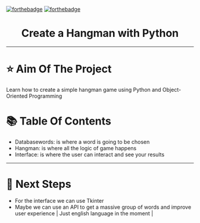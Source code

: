 [![forthebadge](https://forthebadge.com/images/badges/powered-by-coffee.svg)](https://forthebadge.com)
[![forthebadge](https://forthebadge.com/images/badges/made-with-python.svg)](https://forthebadge.com)

<h1 align="center">Create a Hangman with Python</h1>
<hr>

# :star: Aim Of The Project

Learn how to create a simple hangman game using Python and Object-Oriented Programming

# 📚 Table Of Contents

- Databasewords: is where a word is going to be chosen
- Hangman: is where all the logic of game happens
- Interface: is where the user can interact and see your results
<hr>

# 🚀 Next Steps 

- For the interface we can use Tkinter
- Maybe we can use an API to get a massive group of words and improve user experience | Just english language in the moment |

